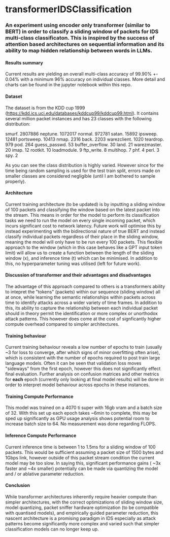 # transformerIDSClassification
### An experiment using encoder only transformer (similar to BERT) in order to classify a sliding window of packets for IDS multi-class classificaton. This is inspired by the success of attention based architectures on sequential information and its ability to map hidden relationship between words in LLMs.


#### Results summary
Current results are yielding an overall multi-class accuracy of 99.90% +- 0.04% with a minimum 96% accuracy on individual classes. More detail and charts can be found in the jupyter notebook within this repo.

#### Dataset
The dataset is from the KDD cup 1999 (https://kdd.ics.uci.edu/databases/kddcup99/kddcup99.html). It contains several million packet instances and has 23 classes with the following distribution:

smurf.              2807886
neptune.            1072017
normal.              972781
satan.                15892
ipsweep.              12481
portsweep.            10413
nmap.                  2316
back.                  2203
warezclient.           1020
teardrop.               979
pod.                    264
guess_passwd.            53
buffer_overflow.         30
land.                    21
warezmaster.             20
imap.                    12
rootkit.                 10
loadmodule.               9
ftp_write.                8
multihop.                 7
phf.                      4
perl.                     3
spy.                      2

As you can see the class distribution is highly varied. However since for the time being random sampling is used for the test train split, errors made on smaller classes are considered negligible (until I am bothered to sample properly).

#### Architecture
Current training architecture (to be updated) is by inputting a sliding window of 100 packets and classifying the window based on the latest packet into the stream. This means in order for the model to perform its classification tasks we need to run the model on every single incoming packet, which incurs significant cost to network latency. Future work will optimise this by instead experimenting with the bidirectional nature of true BERT and instead classify individual packets regardless of their place in the sliding window, meaning the model will only have to be run every 100 packets. This flexible approach to the window (which in this case behaves like a GPT input token limit) will allow us to create a function between the length of the sliding window (x), and inference time (t) which can be minimised. In addition to this, no hyperparameter tuning was utilised (left for future work).

#### Discussion of transformer and their advantages and disadvantages
The advantage of this approach compared to others is a transformers ability to intepret the "tokens" (packets) within our sequence (sliding window) all at once, while learning the semantic relationships within packets across time to identify attacks across a wider variety of time frames. In addition to this, its ability to capture the relationship between each individual packet should in theory permit the identification or more complex or unorthodox attack patterns. This however does come at the cost of signficantly higher compute overhead compared to simpler architectures.

#### Training behaviour
Current training behaviour reveals a low number of epochs to train (usually ~3 for loss to converge, after which signs of minor overfitting often arise), which is consistent with the number of epochs required to post train large language models. Often it can be seen that validation loss moves "sideways" from the first epoch, however this does not significantly effect final evaluation. Further analysis on confusion matrices and other metrics for **each** epoch (currently only looking at final model results) will be done in order to interpret model behaviour across epochs in these instances. 

#### Training Compute Performance
This model was trained on a 4070 ti super with 16gb vram and a batch size of 32. With this set up each epoch takes ~6min to complete, this may be sped up significantly as GPU usage analysis shows potential room to increase batch size to 64. No measurement was done regarding FLOPS.


#### Inference Compute Performance
Current inference time is between 1 to 1.5ms for a sliding window of 100 packets. This would be sufficient assuming a packet size of 1500 bytes and 1Gbps link, however outside of this packet stream condition the current model may be too slow. In saying this, significant performance gains ( ~3x faster and ~4x smaller) potentially can be made via quantizing the model and / or ablative parameter reduction. 

#### Conclusion
While transformer architectures inherently require heavier compute than simpler architectures, with the correct optimizations of sliding window size, model quantizing, packet sniffer hardware optimization (to be compatible with quantised models), and empirically guided parameter reduction, this nascent architecture is a promising paradigm in IDS especially as attack patterns become significantly more complex and varied such that simpler classification models can no longer keep up. 

